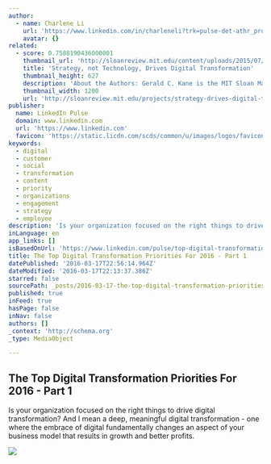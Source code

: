 ```yaml
---
author:
  - name: Charlene Li
    url: 'https://www.linkedin.com/in/charleneli?trk=pulse-det-athr_prof-art_hdr'
    avatar: {}
related:
  - score: 0.7588190436000001
    thumbnail_url: 'http://sloanreview.mit.edu/content/uploads/2015/07/2015DLReport-1200-1200x627.jpg'
    title: 'Strategy, not Technology, Drives Digital Transformation'
    thumbnail_height: 627
    description: 'About the Authors: Gerald C. Kane is the MIT Sloan Management Review guest editor for the Digital Transformation Strategy Initiative. Doug Palmer is a principal in the Digital Business and Strategy practice of Deloitte Digital. Anh Nguyen Phillips is a senior manager within Deloitte Services LP, where she leads strategic thought leadership initiatives.'
    thumbnail_width: 1200
    url: 'http://sloanreview.mit.edu/projects/strategy-drives-digital-transformation/'
publisher:
  name: LinkedIn Pulse
  domain: www.linkedin.com
  url: 'https://www.linkedin.com'
  favicon: 'https://static.licdn.com/scds/common/u/images/logos/favicons/v1/favicon.ico'
keywords:
  - digital
  - customer
  - social
  - transformation
  - content
  - priority
  - organizations
  - engagement
  - strategy
  - employee
description: 'Is your organization focused on the right things to drive digital transformation? And I mean a deep, meaningful digital transformation - one where the embrace of digital fundamentally changes an aspect of your business model that results in growth and better profits.'
inLanguage: en
app_links: []
isBasedOnUrl: 'https://www.linkedin.com/pulse/top-digital-transformation-priorities-2016-part-1-charlene-li?trk=v-feed'
title: The Top Digital Transformation Priorities For 2016 - Part 1
datePublished: '2016-03-17T22:56:14.964Z'
dateModified: '2016-03-17T22:13:37.386Z'
starred: false
sourcePath: _posts/2016-03-17-the-top-digital-transformation-priorities-for-2016-part-1.md
published: true
inFeed: true
hasPage: false
inNav: false
authors: []
_context: 'http://schema.org'
_type: MediaObject

---
```

<article style=""><h1>The Top Digital Transformation Priorities For 2016 - Part 1</h1><p>Is your organization focused on the right things to drive digital transformation? And I mean a deep, meaningful digital transformation - one where the embrace of digital fundamentally changes an aspect of your business model that results in growth and better profits.</p><img src="https://media.licdn.com/mpr/mpr/AAEAAQAAAAAAAAQLAAAAJGM4ODYwOGRmLWU3MTktNDNiMi05MjU0LWVhZDY5MWRjZTUzNA.jpg" /></article>